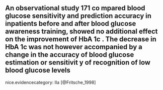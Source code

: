An observational study 171 co mpared blood glucose sensitivity and prediction accuracy in inpatients before and after blood glucose awareness training, showed no additional effect on the improvement of HbA 1c . The decrease in HbA 1c was not however accompanied by a change in the accuracy of blood glucose estimation or sensitivit y of recognition of low blood glucose levels
---
 nice.evidencecategory: IIa
[@Fritsche_1998]
